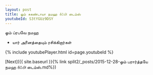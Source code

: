 ```yaml
---
layout: post
title: ஓம் சுகண்டாயா நமஹ ௧௦௮ டைம்ஸ்
youtubeId: S3tYGUz9DSY
---
```

 
 
 ஓம் ப்ரபவே நமஹ  
 
 -  யார் அனைத்தையும் ரசிக்கிறார்கள் 
 
  
 
  
 
 
 
 
 
 


{% include youtubePlayer.html id=page.youtubeId %}
 
[Next]({{ site.baseurl }}{% link  split2/_posts/2015-12-28-ஓம் பரார்த்தயே நமஹ ௧௦௮ டைம்ஸ்.md%})
 
